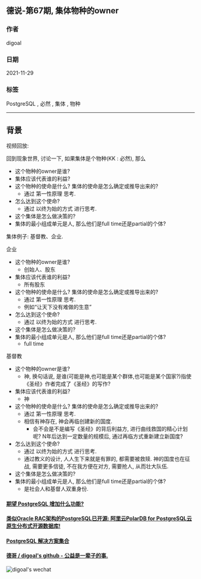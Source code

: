 ## 德说-第67期, 集体物种的owner         
              
### 作者              
digoal              
              
### 日期              
2021-11-29             
              
### 标签           
PostgreSQL , 必然 , 集体 , 物种          
            
----            
            
## 背景            
视频回放:      
    
  
回到现象世界, 讨论一下, 如果集体是个物种(KK : 必然), 那么  
- 这个物种的owner是谁?   
- 集体应该代表谁的利益?    
- 这个物种的使命是什么? 集体的使命是怎么确定或推导出来的?   
    - 通过 第一性原理 思考.   
- 怎么达到这个使命?    
    - 通过 以终为始的方式 进行思考.   
- 这个集体是怎么做决策的?  
- 集体的最小组成单元是人, 那么他们是full time还是partial的个体?   
  
  
  
集体例子: 基督教、企业.     
  
企业  
- 这个物种的owner是谁?   
    - 创始人、股东  
- 集体应该代表谁的利益?    
    - 所有股东  
- 这个物种的使命是什么? 集体的使命是怎么确定或推导出来的?   
    - 通过 第一性原理 思考.   
    - 例如“让天下没有难做的生意”  
- 怎么达到这个使命?    
    - 通过 以终为始的方式 进行思考.   
- 这个集体是怎么做决策的?   
- 集体的最小组成单元是人, 那么他们是full time还是partial的个体?   
    - full time   
  
基督教  
- 这个物种的owner是谁?   
    - 神, 换句话说, 是谁(可能是神,也可能是某个群体,也可能是某个国家?)指使《圣经》作者完成了《圣经》的写作?    
- 集体应该代表谁的利益?    
    - 神  
- 这个物种的使命是什么? 集体的使命是怎么确定或推导出来的?   
    - 通过 第一性原理 思考.   
    - 相信有神存在, 神会再临创建新的国度.   
        - 会不会是不是编写《圣经》的背后利益方, 进行曲线救国的精心计划呢? N年后达到一定数量的规模后, 通过再临方式重新建立新国度?     
- 怎么达到这个使命?    
    - 通过 以终为始的方式 进行思考.   
    - 通过教义的设计, 人人生下来就是有罪的, 都需要被救赎. 神的国度也在征战, 需要更多信徒, 不在我方便在对方, 需要抢人, 从而壮大队伍.   
- 这个集体是怎么做决策的?   
- 集体的最小组成单元是人, 那么他们是full time还是partial的个体?   
    - 是社会人和基督人双重身份.    
  
   
  
#### [期望 PostgreSQL 增加什么功能?](https://github.com/digoal/blog/issues/76 "269ac3d1c492e938c0191101c7238216")
  
  
#### [类似Oracle RAC架构的PostgreSQL已开源: 阿里云PolarDB for PostgreSQL云原生分布式开源数据库!](https://github.com/ApsaraDB/PolarDB-for-PostgreSQL "57258f76c37864c6e6d23383d05714ea")
  
  
#### [PostgreSQL 解决方案集合](https://yq.aliyun.com/topic/118 "40cff096e9ed7122c512b35d8561d9c8")
  
  
#### [德哥 / digoal's github - 公益是一辈子的事.](https://github.com/digoal/blog/blob/master/README.md "22709685feb7cab07d30f30387f0a9ae")
  
  
![digoal's wechat](../pic/digoal_weixin.jpg "f7ad92eeba24523fd47a6e1a0e691b59")
  
